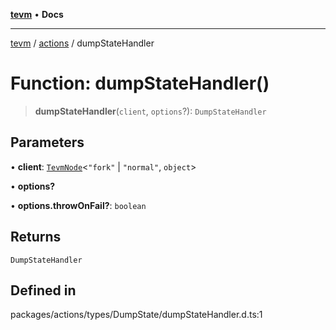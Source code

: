 [**tevm**](../../README.md) • **Docs**

***

[tevm](../../modules.md) / [actions](../README.md) / dumpStateHandler

# Function: dumpStateHandler()

> **dumpStateHandler**(`client`, `options`?): `DumpStateHandler`

## Parameters

• **client**: [`TevmNode`](../../index/type-aliases/TevmNode.md)\<`"fork"` \| `"normal"`, `object`\>

• **options?**

• **options.throwOnFail?**: `boolean`

## Returns

`DumpStateHandler`

## Defined in

packages/actions/types/DumpState/dumpStateHandler.d.ts:1

